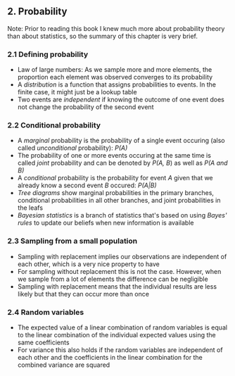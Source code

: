## 2. Probability

Note: Prior to reading this book I knew much more about probability theory than about statistics, so the summary of this chapter is very brief.

### 2.1 Defining probability

- Law of large numbers: As we sample more and more elements, the proportion each element was observed converges to its probability
- A *distribution* is a function that assigns probabilities to events. In the finite case, it might just be a lookup table
- Two events are *independent* if knowing the outcome of one event does not change the probability of the second event

### 2.2 Conditional probability

- A *marginal* probability is the probability of a single event occuring (also called *unconditional* probability): *P(A)*
- The probability of one or more events occuring at the same time is called *joint* probability and can be denoted by *P(A, B*) as well as *P(A and B)*
- A *conditional* probability is the probability for event *A* given that we already know a second event *B* occured: *P(A|B)*
- *Tree diagrams* show marginal probabilities in the primary branches, conditional probabilities in all other branches, and joint probabilities in the leafs
- *Bayesian statistics* is a branch of statistics that's based on using *Bayes' rules* to update our beliefs when new information is available

### 2.3 Sampling from a small population

- Sampling with replacement implies our observations are independent of each other, which is a very nice property to have
- For sampling without replacement this is not the case. However, when we sample from a lot of elements the difference can be negligible
- Sampling with replacement means that the individual results are less likely but that they can occur more than once

### 2.4 Random variables

- The expected value of a linear combination of random variables is equal to the linear combination of the individual expected values using the same coefficients
- For variance this also holds if the random variables are independent of each other and the coefficients in the linear combination for the combined variance are squared
